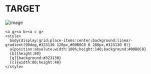 # TARGET

![image](https://github.com/user-attachments/assets/ccefdef9-93b4-46d6-a3bf-d089c273008c)

```
<a g><a b><a c g>
<style>
  body{display:grid;place-items:center;background:linear-gradient(90deg,#323130 120px,#00B0C8 0 280px,#323130 0)}
  a{position:absolute;width:100%;height:140;background:#00B0C8}
  [b]{height:80}
  [g]{background:#323130}
  [c]{width:80;height:40}
</style>
```
